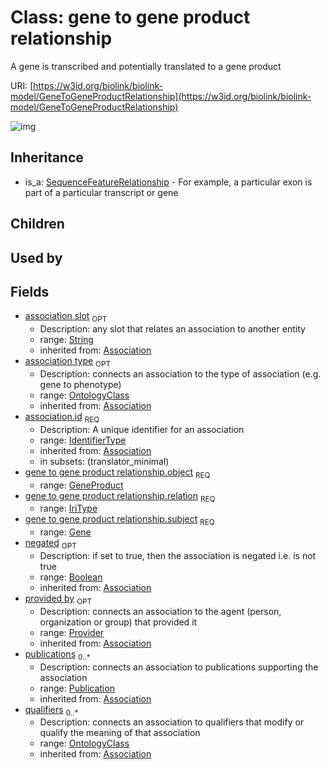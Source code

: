 # Class: gene to gene product relationship


A gene is transcribed and potentially translated to a gene product

URI: [https://w3id.org/biolink/biolink-model/GeneToGeneProductRelationship](https://w3id.org/biolink/biolink-model/GeneToGeneProductRelationship)

![img](http://yuml.me/diagram/nofunky;dir:TB/class/\[Provider]<provided%20by(i)%200..1-%20\[GeneToGeneProductRelationship|relation:iri_type;id(i):identifier_type;negated(i):boolean%20%3F;association_slot(i):string%20%3F],%20\[Publication]<publications(i)%200..*-%20\[GeneToGeneProductRelationship],%20\[OntologyClass]<qualifiers(i)%200..*-%20\[GeneToGeneProductRelationship],%20\[OntologyClass]<association%20type(i)%200..1-%20\[GeneToGeneProductRelationship],%20\[GeneProduct]<object%201..1-%20\[GeneToGeneProductRelationship],%20\[Gene]<subject%201..1-%20\[GeneToGeneProductRelationship],%20\[SequenceFeatureRelationship]^-\[GeneToGeneProductRelationship])
## Inheritance

 *  is_a: [SequenceFeatureRelationship](SequenceFeatureRelationship.md) - For example, a particular exon is part of a particular transcript or gene
## Children

## Used by

## Fields

 * [association slot](association_slot.md)  <sub>OPT</sub>
    * Description: any slot that relates an association to another entity
    * range: [String](String.md)
    * inherited from: [Association](Association.md)
 * [association type](association_type.md)  <sub>OPT</sub>
    * Description: connects an association to the type of association (e.g. gene to phenotype)
    * range: [OntologyClass](OntologyClass.md)
    * inherited from: [Association](Association.md)
 * [association.id](association_id.md)  <sub>REQ</sub>
    * Description: A unique identifier for an association
    * range: [IdentifierType](IdentifierType.md)
    * inherited from: [Association](Association.md)
    * in subsets: (translator_minimal)
 * [gene to gene product relationship.object](gene_to_gene_product_relationship_object.md)  <sub>REQ</sub>
    * range: [GeneProduct](GeneProduct.md)
 * [gene to gene product relationship.relation](gene_to_gene_product_relationship_relation.md)  <sub>REQ</sub>
    * range: [IriType](IriType.md)
 * [gene to gene product relationship.subject](gene_to_gene_product_relationship_subject.md)  <sub>REQ</sub>
    * range: [Gene](Gene.md)
 * [negated](negated.md)  <sub>OPT</sub>
    * Description: if set to true, then the association is negated i.e. is not true
    * range: [Boolean](Boolean.md)
    * inherited from: [Association](Association.md)
 * [provided by](provided_by.md)  <sub>OPT</sub>
    * Description: connects an association to the agent (person, organization or group) that provided it
    * range: [Provider](Provider.md)
    * inherited from: [Association](Association.md)
 * [publications](publications.md)  <sub>0..*</sub>
    * Description: connects an association to publications supporting the association
    * range: [Publication](Publication.md)
    * inherited from: [Association](Association.md)
 * [qualifiers](qualifiers.md)  <sub>0..*</sub>
    * Description: connects an association to qualifiers that modify or qualify the meaning of that association
    * range: [OntologyClass](OntologyClass.md)
    * inherited from: [Association](Association.md)
